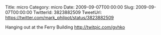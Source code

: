 Title: micro
Category: micro
Date: 2009-09-07T00:00:00
Slug: 2009-09-07T00:00:00
TwitterId: 3823882509
TweetUrl: https://twitter.com/mark_philpot/status/3823882509

Hanging out at the Ferry Building  http://twitpic.com/gvhko